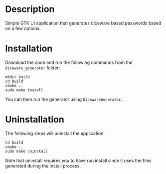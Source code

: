 # Description

Simple GTK UI application that generates diceware based passwords based on a few options.

# Installation

Download the code and run the following commands from the `diceware_generator` folder:

    mkdir build
    cd build
    cmake ..
    sudo make install

You can then run the generator using `DicewareGenerator`.

# Uninstallation

The following steps will uninstall the application:

    cd build
    cmake ..
    sudo make uninstall

Note that uninstall requires you to have run install since it uses the files generated during the install process.

